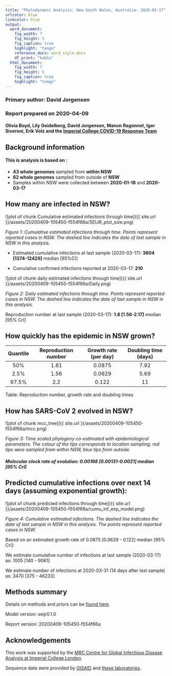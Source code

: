```yaml
---
title: "Phylodynamic Analysis: New South Wales, Australia: 2020-03-17"
urlcolor: blue
linkcolor: blue
output:
  word_document:
    fig_width: 7
    fig_height: 5
    fig_caption: true
    highlight: "tango"
    reference_docx: word_style.docx
    df_print: "kable"
  html_document:
    fig_width: 7
    fig_height: 5
    fig_caption: true
    highlight: "tango"
---
```











### Primary author: David Jorgensen

### Report prepared on 2020-04-09

#### Olivia Boyd, Lily Geidelberg, David Jorgensen, Manon Ragonnet, Igor Siveroni, Erik Volz and the [Imperial College COVID-19 Response Team](http://sarscov2phylodynamics.org/about/)





## Background information  




#### This is analysis is based on : 
  
* **43 whole genomes** sampled from **within NSW**
* **62 whole genomes** sampled from outside of **NSW**
* Samples within NSW were collected between **2020-01-18** and **2020-03-17**


<!-- ##### To add: [optional plot of sample distribution through time] -->



## How many are infected in NSW?





![plot of chunk Cumulative estimated infections through time]({{ site.url }}/assets/20200409-105450-f554f66a/SEIJR_plot_size.png)

*Figure 1: Cumulative estimated infections through time. Points represent reported cases in NSW. The dashed line indicates the date of last sample in NSW in this analysis.*


* Estimated cumulative infections at last sample (2020-03-17): **3604 [1374-12429]** median [95%CI]

* Cumulative confirmed infections reported at 2020-03-17: **210**  

<!-- * Cumulative number of active infections at 2020-03-17:   -->



![plot of chunk daily estimated infections through time]({{ site.url }}/assets/20200409-105450-f554f66a/Daily.png)

*Figure 2: Daily estimated infections through time. Points represent reported cases in NSW. The dashed line indicates the date of last sample in NSW in this analysis.*




Reproduction number at last sample (2020-03-17): **1.8 [1.56-2.17]** median [95% CrI]


## How quickly has the epidemic in NSW grown?





| Quantile | Reproduction number | Growth rate (per day) | Doubling time (days) |
|:--------:|:-------------------:|:---------------------:|:--------------------:|
|   50%    |        1.81         |        0.0875         |         7.92         |
|   2.5%   |        1.56         |        0.0629         |         5.69         |
|  97.5%   |         2.2         |         0.122         |          11          |

Table: Reproduction number, growth rate and doubling times







## How has SARS-CoV 2 evolved in NSW?



![plot of chunk mcc_tree]({{ site.url }}/assets/20200409-105450-f554f66a/mcc.png)

*Figure 3: Time scaled phylogeny co-estimated with epidemiological parameters. The colour of the tips corresponds to location sampling; red tips were sampled from within NSW, blue tips from outside.*



##### Molecular clock rate of evolution: **0.00168 [0.00131-0.0021]** median [95% CrI]  

<!-- #### (optional) Number of introductions into NSW (someone needs to write code to compute this) -->




## Predicted cumulative infections over next 14 days (assuming exponential growth):



![plot of chunk predicted infections through time]({{ site.url }}/assets/20200409-105450-f554f66a/cumu_inf_exp_model.png)

*Figure 4: Cumulative estimated infections. The dashed line indicates the date of last sample in NSW in this analysis. The points represent reported cases in NSW.*

Based on an estimated growth rate of 0.0875 [0.0629 - 0.122] median [95% CrI]:  

We estimate cumulative number of infections at last sample (2020-03-17) as: 1005 [140 - 9061]

We estimate number of infections at 2020-03-31 (14 days after last sample) as:
3470 [375 - 46233]  




## Methods summary



Details on methods and priors can be [found here](http://whoinfectedwhom.org/seijr0.1.0_methods.pdf).


Model version: seijr0.1.0

Report version: 20200409-105450-f554f66a


## Acknowledgements

This work was supported by the [MRC Centre for Global Infectious Disease Analysis at Imperial College London](https://www.imperial.ac.uk/mrc-global-infectious-disease-analysis).

Sequence data were provided by [GISAID](http://www.epicov.org) and [these laboratories](http://whoinfectedwhom.org/gisaid_cov2020_acknowledgement_table.xls).


